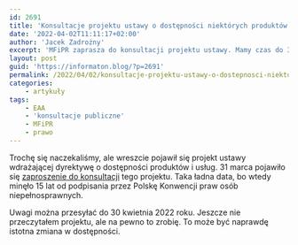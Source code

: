 ```yaml
---
id: 2691
title: 'Konsultacje projektu ustawy o dostępności niektórych produktów i usług'
date: '2022-04-02T11:11:17+02:00'
author: 'Jacek Zadrożny'
excerpt: 'MFiPR zaprasza do konsultacji projektu ustawy. Mamy czas do 30 kwietnia.'
layout: post
guid: 'https://informaton.blog/?p=2691'
permalink: /2022/04/02/konsultacje-projektu-ustawy-o-dostepnosci-niektorych-produktow-i-uslug/
categories:
    - artykuły
tags:
    - EAA
    - 'konsultacje publiczne'
    - MFiPR
    - prawo
---
```


Trochę się naczekaliśmy, ale wreszcie pojawił się projekt ustawy wdrażającej dyrektywę o dostępności produktów i usług. 31 marca pojawiło się [zaproszenie do konsultacji](https://www.gov.pl/web/fundusze-regiony/konsultacje-projektu-ustawy-o-dostepnosci-niektorych-produktow-i-uslug--czekamy-na-twoj-glos) tego projektu. Taka ładna data, bo wtedy minęło 15 lat od podpisania przez Polskę Konwencji praw osób niepełnosprawnych.

Uwagi można przesyłać do 30 kwietnia 2022 roku. Jeszcze nie przeczytałem projektu, ale na pewno to zrobię. To może być naprawdę istotna zmiana w dostępności.